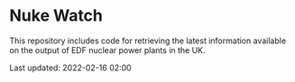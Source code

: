 # Nuke Watch

This repository includes code for retrieving the latest information available on the output of EDF nuclear power plants in the UK.

Last updated: 2022-02-16 02:00